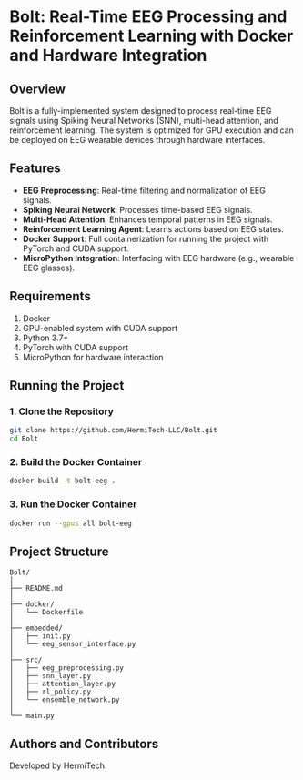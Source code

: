 # Bolt: Real-Time EEG Processing and Reinforcement Learning with Docker and Hardware Integration

## Overview
Bolt is a fully-implemented system designed to process real-time EEG signals using Spiking Neural Networks (SNN), multi-head attention, and reinforcement learning. The system is optimized for GPU execution and can be deployed on EEG wearable devices through hardware interfaces.

## Features
- **EEG Preprocessing**: Real-time filtering and normalization of EEG signals.
- **Spiking Neural Network**: Processes time-based EEG signals.
- **Multi-Head Attention**: Enhances temporal patterns in EEG signals.
- **Reinforcement Learning Agent**: Learns actions based on EEG states.
- **Docker Support**: Full containerization for running the project with PyTorch and CUDA support.
- **MicroPython Integration**: Interfacing with EEG hardware (e.g., wearable EEG glasses).

## Requirements
1. Docker
2. GPU-enabled system with CUDA support
3. Python 3.7+
4. PyTorch with CUDA support
5. MicroPython for hardware interaction

## Running the Project

### 1. Clone the Repository
```bash
git clone https://github.com/HermiTech-LLC/Bolt.git
cd Bolt
```

### 2. Build the Docker Container
```bash
docker build -t bolt-eeg .
```

### 3. Run the Docker Container
```bash
docker run --gpus all bolt-eeg
```

## Project Structure

```
Bolt/
│
├── README.md
│
├── docker/
│   └── Dockerfile
│
├── embedded/
│   ├── init.py
│   └── eeg_sensor_interface.py
│
├── src/
│   ├── eeg_preprocessing.py
│   ├── snn_layer.py
│   ├── attention_layer.py
│   ├── rl_policy.py
│   └── ensemble_network.py
│
└── main.py
```

## Authors and Contributors
Developed by HermiTech.
